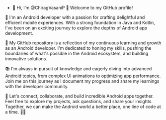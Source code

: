 - 👋 Hi, I’m @ChiragVasaniP
👋 Welcome to my GitHub profile!

📱 I'm an Android developer with a passion for crafting delightful and efficient mobile experiences. With a strong foundation in Java and Kotlin, I've been on an exciting journey to explore the depths of Android app development.

🚀 My GitHub repository is a reflection of my continuous learning and growth as an Android developer. I'm dedicated to honing my skills, pushing the boundaries of what's possible in the Android ecosystem, and building innovative solutions.

📚 I'm always in pursuit of knowledge and eagerly diving into advanced Android topics, from complex UI animations to optimizing app performance. Join me on this journey as I document my progress and share my learnings with the developer community.

🤝 Let's connect, collaborate, and build incredible Android apps together. Feel free to explore my projects, ask questions, and share your insights. Together, we can make the Android world a better place, one line of code at a time. 🤖✨
<!---
ChiragVasaniP/ChiragVasaniP is a ✨ special ✨ repository because its `README.md` (this file) appears on your GitHub profile.
You can click the Preview link to take a look at your changes.
--->
